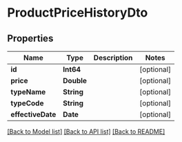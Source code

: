 # ProductPriceHistoryDto

## Properties
Name | Type | Description | Notes
------------ | ------------- | ------------- | -------------
**id** | **Int64** |  | [optional] 
**price** | **Double** |  | [optional] 
**typeName** | **String** |  | [optional] 
**typeCode** | **String** |  | [optional] 
**effectiveDate** | **Date** |  | [optional] 

[[Back to Model list]](../README.md#documentation-for-models) [[Back to API list]](../README.md#documentation-for-api-endpoints) [[Back to README]](../README.md)


